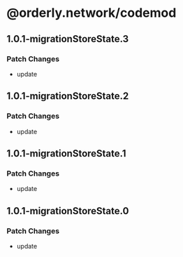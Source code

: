 # @orderly.network/codemod

## 1.0.1-migrationStoreState.3

### Patch Changes

- update

## 1.0.1-migrationStoreState.2

### Patch Changes

- update

## 1.0.1-migrationStoreState.1

### Patch Changes

- update

## 1.0.1-migrationStoreState.0

### Patch Changes

- update
